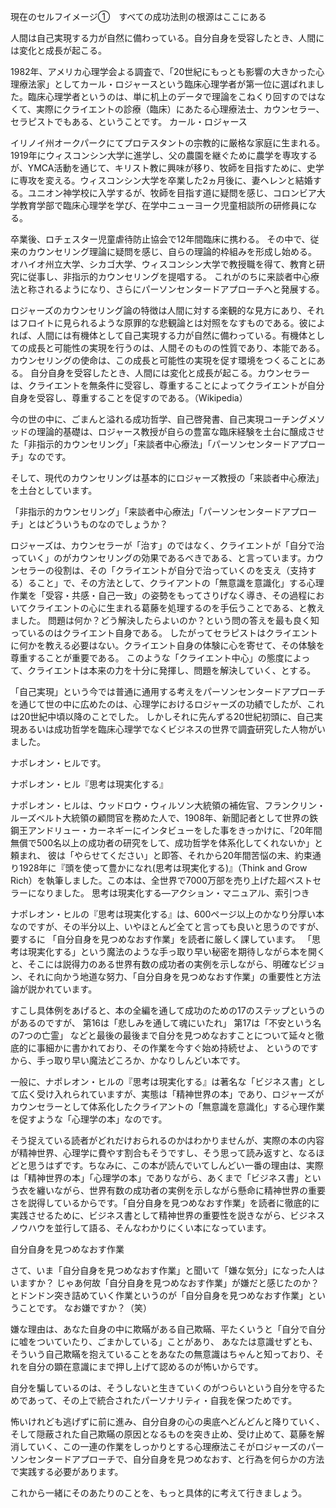 現在のセルフイメージ①　すべての成功法則の根源はここにある

人間は自己実現する力が自然に備わっている。自分自身を受容したとき、人間には変化と成長が起こる。

1982年、アメリカ心理学会よる調査で、「20世紀にもっとも影響の大きかった心理療法家」としてカール・ロジャースという臨床心理学者が第一位に選ばれました。臨床心理学者というのは、単に机上のデータで理論をこねくり回すのではなくて、実際にクライエントの診療（臨床）にあたる心理療法士、カウンセラー、セラピストでもある、ということです。
カール・ロジャース

イリノイ州オークパークにてプロテスタントの宗教的に厳格な家庭に生まれる。1919年にウィスコンシン大学に進学し、父の農園を継ぐために農学を専攻するが、YMCA活動を通じて、キリスト教に興味が移り、牧師を目指すために、史学に専攻を変える。ウィスコンシン大学を卒業した2ヵ月後に、妻ヘレンと結婚する。ユニオン神学校に入学するが、牧師を目指す道に疑問を感じ、コロンビア大学教育学部で臨床心理学を学び、在学中ニューヨーク児童相談所の研修員になる。

卒業後、ロチェスター児童虐待防止協会で12年間臨床に携わる。 その中で、従来のカウンセリング理論に疑問を感じ、自らの理論的枠組みを形成し始める。 オハイオ州立大学、シカゴ大学、ウィスコンシン大学で教授職を得て、教育と研究に従事し、非指示的カウンセリングを提唱する。 これがのちに来談者中心療法と称されるようになり、さらにパーソンセンタードアプローチへと発展する。

ロジャーズのカウンセリング論の特徴は人間に対する楽観的な見方にあり、それはフロイトに見られるような原罪的な悲観論とは対照をなすものである。彼によれば、人間には有機体として自己実現する力が自然に備わっている。有機体としての成長と可能性の実現を行うのは、人間そのものの性質であり、本能である。カウンセリングの使命は、この成長と可能性の実現を促す環境をつくることにある。
自分自身を受容したとき、人間には変化と成長が起こる。カウンセラーは、クライエントを無条件に受容し、尊重することによってクライエントが自分自身を受容し、尊重することを促すのである。（Wikipedia）

今の世の中に、ごまんと溢れる成功哲学、自己啓発書、自己実現コーチングメソッドの理論的基礎は、ロジャース教授が自らの豊富な臨床経験を土台に醸成させた「非指示的カウンセリング」「来談者中心療法」「パーソンセンタードアプローチ」なのです。

そして、現代のカウンセリングは基本的にロジャーズ教授の「来談者中心療法」を土台としています。

「非指示的カウンセリング」「来談者中心療法」「パーソンセンタードアプローチ」とはどういうものなのでしょうか？

ロジャーズは、カウンセラーが「治す」のではなく、クライエントが「自分で治っていく」のがカウンセリングの効果であるべきである、と言っています。カウンセラーの役割は、その「クライエントが自分で治っていくのを支え（支持する）ること」で、その方法として、クライアントの「無意識を意識化」する心理作業を「受容・共感・自己一致」の姿勢をもってさりげなく導き、その過程においてクライエントの心に生まれる葛藤を処理するのを手伝うことである、と教えました。
問題は何か？どう解決したらよいのか？という問の答えを最も良く知っているのはクライエント自身である。
したがってセラピストはクライエントに何かを教える必要はない。クライエント自身の体験に心を寄せて、その体験を尊重することが重要である。
このような「クライエント中心」の態度によって、クライエントは本来の力を十分に発揮し、問題を解決していく、とする。

「自己実現」という今では普通に通用する考えをパーソンセンタードアプローチを通じて世の中に広めたのは、心理学におけるロジャーズの功績でしたが、これは20世紀中頃以降のことでした。
しかしそれに先んずる20世紀初頭に、自己実現あるいは成功哲学を臨床心理学でなくビジネスの世界で調査研究した人物がいました。

ナポレオン・ヒルです。

ナポレオン・ヒル『思考は現実化する』

ナポレオン・ヒルは、ウッドロウ・ウィルソン大統領の補佐官、フランクリン・ルーズベルト大統領の顧問官を­務めた人で、1908年、新聞記者として世界の鉄鋼王アンドリュー・カーネギーにインタビューをし­た事をきっかけに、「20年間無償で500名以上の成功者の研究をして、成功哲学を体­系化してくれないか」と頼まれ、 彼は「やらせてください」と即答、それから20年間苦悩の末、約束通り1928年に『­頭を使って豊かになれ(思考は現実化する)』（Think and Grow Rich）を執筆しました。この本は、全世界で7000万部を売り上げた超ベストセラーになりました。
思考は現実化する―アクション・マニュアル、索引つき

ナポレオン・ヒルの『思考は現実化する』は、600ページ以上のかなり分厚い本なのですが、その半分以上、いやほとんど全てと言っても良いと思うのですが、要するに
「自分自身を見つめなおす作業」を読者に厳しく課しています。
「思考は現実化する」という魔法のような手っ取り早い秘密を期待しながら本を開くと、そこには説得力のある世界有数の成功者の実例を示しながら、明確なビジョン、それに向かう地道な努力、「自分自身を見つめなおす作業」の重要性と方法論が説かれています。

すこし具体例をあげると、本の全編を通して成功のための17のステップというのがあるのですが、
第16は「悲しみを通して魂にいたれ」
第17は「不安という名の7つの亡霊」
などと最後の最後まで自分を見つめなおすことについて延々と徹底的に事細かに書かれており、その作業を今すぐ始め持続せよ、
というのですから、手っ取り早い魔法どころか、かなりしんどい本です。

一般に、ナポレオン・ヒルの『思考は現実化する』は著名な「ビジネス書」として広く受け入れられていますが、実態は「精神世界の本」であり、ロジャーズがカウンセラーとして体系化したクライアントの「無意識を意識化」する心理作業を促すような「心理学の本」なのです。

そう捉えている読者がどれだけおられるのかはわかりませんが、実際の本の内容が精神世界、心理学に費やす割合もそうですし、そう思って読み返すと、なるほどと思うはずです。ちなみに、この本が読んでいてしんどい一番の理由は、実際は「精神世界の本」「心理学の本」でありながら、あくまで「ビジネス書」という衣を纏いながら、世界有数の成功者の実例を示しながら懸命に精神世界の重要さを説得しているからです。「自分自身を見つめなおす作業」を読者に徹底的に実践させるために、ビジネス書として精神世界の重要性を説きながら、ビジネスノウハウを並行して語る、そんなわかりにくい本になっています。

自分自身を見つめなおす作業

さて、いま「自分自身を見つめなおす作業」と聞いて「嫌な気分」になった人はいますか？
じゃあ何故「自分自身を見つめなおす作業」が嫌だと感じたのか？
とドンドン突き詰めていく作業というのが「自分自身を見つめなおす作業」ということです。
なお嫌ですか？（笑）

嫌な理由は、あなた自身の中に欺瞞がある自己欺瞞、平たくいうと「自分で自分に嘘をついていたり、ごまかしている」ことがあり、
あなたは意識せずとも、そういう自己欺瞞を抱えていることをあなたの無意識はちゃんと知っており、それを自分の顕在意識にまで押し上げて認めるのが怖いからです。

自分を騙しているのは、そうしないと生きていくのがつらいという自分を守るためであって、その上で統合されたパーソナリティ・自我を保つためです。

怖いけれども逃げずに前に進み、自分自身の心の奥底へどんどんと降りていく、
そして隠蔽された自己欺瞞の原因となるものを突き止め、受け止めて、葛藤を解消していく、この一連の作業をしっかりとする心理療法こそがロジャーズのパーソンセンタードアプローチで、自分自身を見つめなおす、と行為を何らかの方法で実践する必要があります。

これから一緒にそのあたりのことを、もっと具体的に考えて行きましょう。

